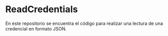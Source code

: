 # ReadCredentials

En este repositorio se encuentra el código para realizar una lectura de una credencial en formato JSON.

